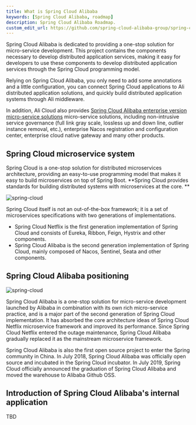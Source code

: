 ```yaml
---
title: What is Spring Cloud Alibaba
keywords: [Spring Cloud Alibaba, roadmap]
description: Spring Cloud Alibaba Roadmap.
custom_edit_url: https://github.com/spring-cloud-alibaba-group/spring-cloud-alibaba-group.github.io/blob/main/i18n/zh-cn/docusaurus-plugin-content-docs/current/overview/what-is-higress.md
---
```


Spring Cloud Alibaba is dedicated to providing a one-stop solution for micro-service development. This project contains the components necessary to develop distributed application services, making it easy for developers to use these components to develop distributed application services through the Spring Cloud programming model.

Relying on Spring Cloud Alibaba, you only need to add some annotations and a little configuration, you can connect Spring Cloud applications to Ali distributed application solutions, and quickly build distributed application systems through Ali middleware.

In addition, Ali Cloud also provides [Spring Cloud Alibaba enterprise version micro-service solutions](https://www.aliyun.com/product/aliware/mse?spm=sca-website.topbar.0.0.0) micro-service solutions, including non-intrusive service governance (full link gray scale, lossless up and down line, outlier instance removal, etc.), enterprise Nacos registration and configuration center, enterprise cloud native gateway and many other products.

## Spring Cloud microservice system

Spring Cloud is a one-stop solution for distributed microservices architecture, providing an easy-to-use programming model that makes it easy to build microservices on top of Spring Boot.
**Spring Cloud provides standards for building distributed systems with microservices at the core. **

![spring-cloud](../../../../../static/img/overview-doc-img/spring-cloud-img.png)

Spring Cloud itself is not an out-of-the-box framework; it is a set of microservices specifications with two generations of implementations.

- Spring Cloud Netflix is the first generation implementation of Spring Cloud and consists of Eureka, Ribbon, Feign, Hystrix and other components.
- Spring Cloud Alibaba is the second generation implementation of Spring Cloud, mainly composed of Nacos, Sentinel, Seata and other components.

## Spring Cloud Alibaba positioning

![spring-cloud](../../../../../static/img/overview-doc-img/spring-cloud-alibaba-img.png)

Spring Cloud Alibaba is a one-stop solution for micro-service development launched by Alibaba in combination with its own rich micro-service practice, and is a major part of the second generation of Spring Cloud implementation. It has absorbed the core architecture ideas of Spring Cloud Netflix microservice framework and improved its performance. Since Spring Cloud Netflix entered the outage maintenance, Spring Cloud Alibaba gradually replaced it as the mainstream microservice framework.

Spring Cloud Alibaba is also the first open source project to enter the Spring community in China. In July 2018, Spring Cloud Alibaba was officially open source and incubated in the Spring Cloud incubator. In July 2019, Spring Cloud officially announced the graduation of Spring Cloud Alibaba and moved the warehouse to Alibaba Github OSS.

## Introduction of Spring Cloud Alibaba's internal application

TBD
